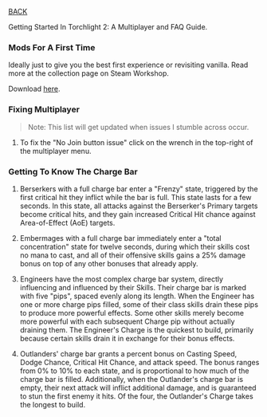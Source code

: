 
[BACK](..)

Getting Started In Torchlight 2: A Multiplayer and FAQ Guide.

### Mods For A First Time

Ideally just to give you the best first experience or revisiting vanilla. Read more at the collection page on Steam Workshop.

Download [here](https://steamcommunity.com/sharedfiles/filedetails/?id=2868841075).

### Fixing Multiplayer

> Note: This list will get updated when issues I stumble across occur.

1. To fix the "No Join button issue" click on the wrench in the top-right of the multiplayer menu.

### Getting To Know The Charge Bar

1. Berserkers with a full charge bar enter a "Frenzy" state, triggered by the first critical hit they inflict while the bar is full. This state lasts for a few seconds. In this state, all attacks against the Berserker's Primary targets become critical hits, and they gain increased Critical Hit chance against Area-of-Effect (AoE) targets.

2. Embermages with a full charge bar immediately enter a "total concentration" state for twelve seconds, during which their skills cost no mana to cast, and all of their offensive skills gains a 25% damage bonus on top of any other bonuses that already apply.

3. Engineers have the most complex charge bar system, directly influencing and influenced by their Skills. Their charge bar is marked with five "pips", spaced evenly along its length. When the Engineer has one or more charge pips filled, some of their class skills drain these pips to produce more powerful effects. Some other skills merely become more powerful with each subsequent Charge pip without actually draining them. The Engineer's Charge is the quickest to build, primarily because certain skills drain it in exchange for their bonus effects.

4. Outlanders' charge bar grants a percent bonus on Casting Speed, Dodge Chance, Critical Hit Chance, and attack speed. The bonus ranges from 0% to 10% to each state, and is proportional to how much of the charge bar is filled. Additionally, when the Outlander's charge bar is empty, their next attack will inflict additional damage, and is guaranteed to stun the first enemy it hits. Of the four, the Outlander's Charge takes the longest to build.
